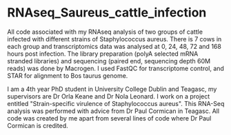 # RNAseq_Saureus_cattle_infection 
All code associated with my RNAseq analysis of two groups of cattle infected with different strains of Staphylococcus aureus. There is 7 cows in each group and transcriptomics data was analysed at 0, 24, 48, 72 and 168 hours post infection. The library preparation (polyA selected mRNA stranded libraries) and sequencing (paired end, sequencing depth 60M reads) was done by Macrogen. I used FastQC for transcriptome control, and STAR for alignment to Bos taurus genome. 

I am a 4th year PhD student in University College Dublin and Teagasc, my supervisors are Dr Orla Keane and Dr Nola Leonard. I work on a project entitled "Strain-specific virulence of Staphylococcus aureus". 
This RNA-Seq analysis was performed with advice from Dr Paul Cormican in Teagasc. All code was created by me apart from several lines of code where Dr Paul Cormican is credited. 
